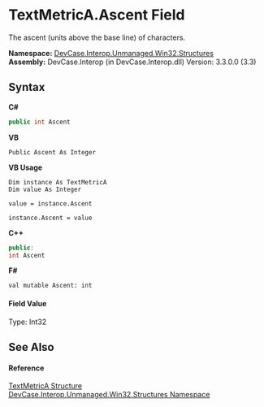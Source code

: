 # TextMetricA.Ascent Field
 

The ascent (units above the base line) of characters.

**Namespace:**&nbsp;<a href="N_DevCase_Interop_Unmanaged_Win32_Structures">DevCase.Interop.Unmanaged.Win32.Structures</a><br />**Assembly:**&nbsp;DevCase.Interop (in DevCase.Interop.dll) Version: 3.3.0.0 (3.3)

## Syntax

**C#**<br />
``` C#
public int Ascent
```

**VB**<br />
``` VB
Public Ascent As Integer
```

**VB Usage**<br />
``` VB Usage
Dim instance As TextMetricA
Dim value As Integer

value = instance.Ascent

instance.Ascent = value
```

**C++**<br />
``` C++
public:
int Ascent
```

**F#**<br />
``` F#
val mutable Ascent: int
```


#### Field Value
Type: Int32

## See Also


#### Reference
<a href="T_DevCase_Interop_Unmanaged_Win32_Structures_TextMetricA">TextMetricA Structure</a><br /><a href="N_DevCase_Interop_Unmanaged_Win32_Structures">DevCase.Interop.Unmanaged.Win32.Structures Namespace</a><br />